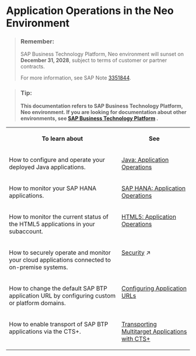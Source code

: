 <!-- loio0c6513e0468d4796a7cb2badbf9c332c -->

# Application Operations in the Neo Environment

> ### Remember:  
> SAP Business Technology Platform, Neo environment will sunset on **December 31, 2028**, subject to terms of customer or partner contracts.
> 
> For more information, see SAP Note [3351844](https://me.sap.com/notes/3351844).

> ### Tip:  
> **This documentation refers to SAP Business Technology Platform, Neo environment. If you are looking for documentation about other environments, see [SAP Business Technology Platform](https://help.sap.com/docs/btp/sap-business-technology-platform/sap-business-technology-platform?version=Cloud) .**


<table>
<tr>
<th valign="top">

To learn about

</th>
<th valign="top">

See

</th>
</tr>
<tr>
<td valign="top">

How to configure and operate your deployed Java applications.

</td>
<td valign="top">

[Java: Application Operations](java-application-operations-76f6dcf.md)

</td>
</tr>
<tr>
<td valign="top">

How to monitor your SAP HANA applications.

</td>
<td valign="top">

[SAP HANA: Application Operations](sap-hana-application-operations-6902b48.md)

</td>
</tr>
<tr>
<td valign="top">

How to monitor the current status of the HTML5 applications in your subaccount.

</td>
<td valign="top">

[HTML5: Application Operations](html5-application-operations-ef21fb1.md)

</td>
</tr>
<tr>
<td valign="top">

How to securely operate and monitor your cloud applications connected to on-premise systems.

</td>
<td valign="top">

[Security](https://help.sap.com/viewer/65de2977205c403bbc107264b8eccf4b/Cloud/en-US/e129aa20c78c4a9fb379b9803b02e5f6.html "Use the security features and functions of SAP BTP to support the security policies of your organization.") :arrow_upper_right:

</td>
</tr>
<tr>
<td valign="top">

How to change the default SAP BTP application URL by configuring custom or platform domains.

</td>
<td valign="top">

[Configuring Application URLs](configuring-application-urls-7ceeaa5.md) 

</td>
</tr>
<tr>
<td valign="top">

How to enable transport of SAP BTP applications via the CTS+.

</td>
<td valign="top">

[Transporting Multitarget Applications with CTS+](../30-development-neo/transporting-multitarget-applications-with-cts-f598f69.md) 

</td>
</tr>
</table>


